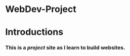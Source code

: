 # WebDev-Project
<body>
  <div id="INTRO">
    <h1>Introductions</h1>
      <h3>This is a <strong><em>project</em></strong> site as I learn to build websites.</h3>
  </div>
 </body>
